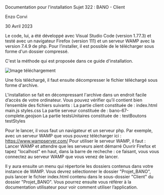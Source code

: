 Documentation pour l'installation
Sujet 322 : BANO - Client

Enzo Corvi

30 Avril 2023

Le code, lui, a été développé avec Visual Studio Code (version 1.77.3) et testé avec un
navigateur Firefox (version 111) et un serveur WAMP avec la version 7.4.9 de php.
Pour l’installer, il est possible de le télécharger sous forme d'un dossier compressé.

C'est la méthode qui est proposée dans ce guide d'installation.

![Image téléchargement](Projet_BANO/Images/Download.PNG)

Une fois téléchargé, il faut ensuite décompresser le fichier téléchargé sous forme d'archive.

L'installation se fait en décompressant l'archive dans un endroit facile d’accès de votre ordinateur. 
Vous pouvez vérifier qu’il contient bien l’ensemble des fichiers suivants :
    La partie client constituée de :
    index.html
    main.js
    styles.css
    La partie serveur constituée de :
    bano-67-complete.geojson
    La partie testsUnitaires constituée de :
    testBoutons
    testStyles

Pour le lancer, il vous faut un navigateur et un serveur php.
Par exemple, avec un serveur WAMP que vous pouvez télécharger ici : https://www.wampserver.com/
Pour utiliser le serveur WAMP, il faut :
Lancer WAMP et attendre que les serveurs aient démarré
Ouvrir Firefox et tapez "localhost" en haut, dans la barre de
recheche : ce faisant, vous vous connectez au serveur WAMP que vous venez de
lancer. 

Il y aura ensuite un menu qui répertorie les dossiers contenus dans votre instance de WAMP.
Vous devrez sélectionner le dossier "Projet_BANO", puis lancer le fichier index.html contenu dans le sous-dossier "Client" du dossier "Projet_BANO".
Vous pourrez ensuite vous référer à la documentation utilisateur pour voir comment utiliser l’application.
    
